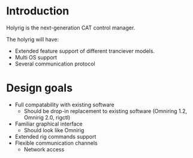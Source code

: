 # Introduction
Holyrig is the next-generation CAT control manager.

The holyrig will have:
* Extended feature support of different tranciever models.
* Multi OS support
* Several communication protocol

# Design goals
* Full compatability with existing software
    * Should be drop-in replacement to existing software (Omniring 1.2, Omnirig 2.0, rigctl)
* Familiar graphical interface
    * Should look like Omnirig
* Extended rig commands support
* Flexible communication channels
    * Network access
